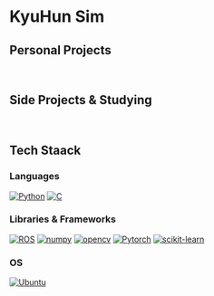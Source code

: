 # KyuHun Sim


## Personal Projects

<br/>

## Side Projects & Studying

<br/>

## Tech Staack

### Languages

[![Python]](https://www.python.org/)
[![C]](https://en.cppreference.com/w/c)
<br/>

### Libraries & Frameworks
[![ROS]](https://www.ros.org/)
[![numpy]](https://www.numpy.org)
[![opencv]](https://www.opencv.org)
[![Pytorch]](https://pytorch.org)
[![scikit-learn]](https://scikit-learn.org/stable)
<br/>

### OS

[![Ubuntu]](https://ubuntu.com/)
<br/>


[c]: https://img.shields.io/static/v1?style=flat-square&labelColor=212121&color=a8b9cc&logoColor=a8b9cc&label=&message=C&logo=c&#A8B9CC
[ROS]: https://img.shields.io/static/v1?style=flat-square&labelColor=212121&color=00599c&logoColor=00599c&label=&message=ROS&logo=Ros
[numpy]: https://img.shields.io/static/v1?style=flat-square&labelColor=212121&color=00599c&logoColor=00599c&label=&message=numpy&logo=numpy
[opencv]: https://img.shields.io/static/v1?style=flat-square&labelColor=212121&color=a8b9cc&logoColor=a8b9cc&label=&message=Opencv&logo=opencv
[python]: https://img.shields.io/static/v1?style=flat-square&labelColor=212121&color=3776ab&logoColor=3776ab&label=&message=Python&logo=python&#3776AB
[Ubuntu]: https://img.shields.io/static/v1?style=flat-square&labelColor=212121&color=e95420&logoColor=e95420&label=&message=Ubuntu&logo=ubuntu&#E95420
[Pytorch]: https://img.shields.io/badge/PyTorch-EE4C2C?style=flat-square&logo=PyTorch&logoColor=white
[scikit-learn]:https://img.shields.io/badge/scikit--learn-%23F7931E.svg?style=flat-square&logo=scikit-learn&logoColor=white
[shields.io]: https://img.shields.io/static/v1?style=flat-square&labelColor=eeeeee&color=000000&logoColor=000000&label=&message=Shields.io&logo=shieldsdotio&#000000
[simple icons]: https://img.shields.io/static/v1?style=flat-square&labelColor=eeeeee&color=111111&logoColor=111111&label=&message=Simple%20Icons&logo=simple-icons&#111111
[wakatime]: https://img.shields.io/static/v1?style=flat-square&labelColor=eeeeee&color=000000&logoColor=000000&label=&message=WakaTime&logo=wakatime&#000000
